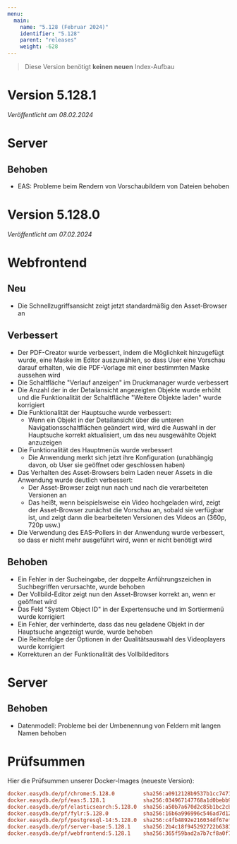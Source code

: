 ```yaml
---
menu:
  main:
    name: "5.128 (Februar 2024)"
    identifier: "5.128"
    parent: "releases"
    weight: -628
---
```


> Diese Version benötigt **keinen neuen** Index-Aufbau

# Version 5.128.1

*Veröffentlicht am 08.02.2024*

# Server

## Behoben

* EAS: Probleme beim Rendern von Vorschaubildern von Dateien behoben

# Version 5.128.0

*Veröffentlicht am 07.02.2024*

# Webfrontend

## Neu

* Die Schnellzugriffsansicht zeigt jetzt standardmäßig den Asset-Browser an

## Verbessert

* Der PDF-Creator wurde verbessert, indem die Möglichkeit hinzugefügt wurde, eine Maske im Editor auszuwählen, so dass User eine Vorschau darauf erhalten, wie die PDF-Vorlage mit einer bestimmten Maske aussehen wird
* Die Schaltfläche "Verlauf anzeigen" im Druckmanager wurde verbessert
* Die Anzahl der in der Detailansicht angezeigten Objekte wurde erhöht und die Funktionalität der Schaltfläche "Weitere Objekte laden" wurde korrigiert
* Die Funktionalität der Hauptsuche wurde verbessert:
  * Wenn ein Objekt in der Detailansicht über die unteren Navigationsschaltflächen geändert wird, wird die Auswahl in der Hauptsuche korrekt aktualisiert, um das neu ausgewählte Objekt anzuzeigen
* Die Funktionalität des Hauptmenüs wurde verbessert
  * Die Anwendung merkt sich jetzt ihre Konfiguration (unabhängig davon, ob User sie geöffnet oder geschlossen haben)
* Das Verhalten des Asset-Browsers beim Laden neuer Assets in die Anwendung wurde deutlich verbessert:
  * Der Asset-Browser zeigt nun nach und nach die verarbeiteten Versionen an
  * Das heißt, wenn beispielsweise ein Video hochgeladen wird, zeigt der Asset-Browser zunächst die Vorschau an, sobald sie verfügbar ist, und zeigt dann die bearbeiteten Versionen des Videos an (360p, 720p usw.)
* Die Verwendung des EAS-Pollers in der Anwendung wurde verbessert, so dass er nicht mehr ausgeführt wird, wenn er nicht benötigt wird

## Behoben

* Ein Fehler in der Sucheingabe, der doppelte Anführungszeichen in Suchbegriffen verursachte, wurde behoben
* Der Vollbild-Editor zeigt nun den Asset-Browser korrekt an, wenn er geöffnet wird
* Das Feld "System Object ID" in der Expertensuche und im Sortiermenü wurde korrigiert
* Ein Fehler, der verhinderte, dass das neu geladene Objekt in der Hauptsuche angezeigt wurde, wurde behoben
* Die Reihenfolge der Optionen in der Qualitätsauswahl des Videoplayers wurde korrigiert
* Korrekturen an der Funktionalität des Vollbildeditors

# Server

## Behoben

* Datenmodell: Probleme bei der Umbenennung von Feldern mit langen Namen behoben

# Prüfsummen

Hier die Prüfsummen unserer Docker-Images (neueste Version):

```ini
docker.easydb.de/pf/chrome:5.128.0         sha256:a0912128b9537b1cc74716007eb74e819d6fa72720882301b39050b66d25bc84
docker.easydb.de/pf/eas:5.128.1            sha256:034967147768a1d0bebb96c9669af5ae05f8606323eea2032b89866690858595
docker.easydb.de/pf/elasticsearch:5.128.0  sha256:a50b7a670d2c85b1bc2cbda0a58c1bca2d081b25ca58ec34e8cfca699679de93
docker.easydb.de/pf/fylr:5.128.0           sha256:16b6a996996c546ad7d123e513ee5069c72d2a48ca76ce2dc6ecef2835217376
docker.easydb.de/pf/postgresql-14:5.128.0  sha256:c4fb4892e216034df67ef53118faa2c73df60604ff07e80cf513b1d44bb66bdd
docker.easydb.de/pf/server-base:5.128.1    sha256:2b4c18f945292722b6381f2bd204bcad79aaccd4a5fd1ad1087f25c3cde28e3f
docker.easydb.de/pf/webfrontend:5.128.1    sha256:365f59bad2a7b7cf8a0f7cd465c7f8d8538eecf522f1e0700125196085529f4d
```
